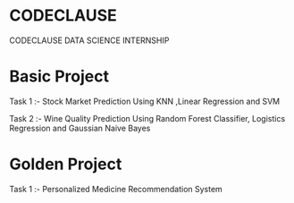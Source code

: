# CODECLAUSE
CODECLAUSE DATA SCIENCE INTERNSHIP

# Basic Project

Task 1 :- Stock Market Prediction Using KNN ,Linear Regression and SVM 

Task 2 :- Wine Quality Prediction Using Random Forest Classifier, Logistics Regression and Gaussian Naive Bayes

# Golden Project

Task 1 :- Personalized Medicine Recommendation System 
